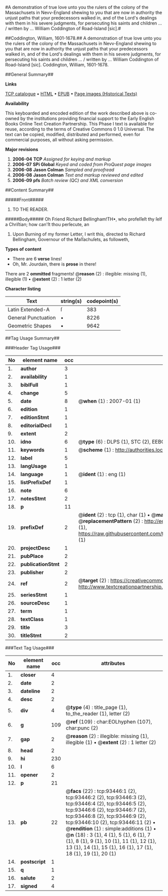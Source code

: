 #A demonstration of true love unto you the rulers of the colony of the Massachusets in Nevv-England shewing to you that are now in authority the unjust paths that your predecessors walked in, and of the Lord's dealings with them in his severe judgments, for persecuting his saints and children ... / written by ... William Coddington of Road-Island [sic].#

##Coddington, William, 1601-1678.##
A demonstration of true love unto you the rulers of the colony of the Massachusets in Nevv-England shewing to you that are now in authority the unjust paths that your predecessors walked in, and of the Lord's dealings with them in his severe judgments, for persecuting his saints and children ... / written by ... William Coddington of Road-Island [sic].
Coddington, William, 1601-1678.

##General Summary##

**Links**

[TCP catalogue](http://www.ota.ox.ac.uk/tcp/)  • 
[HTML](http://tei.it.ox.ac.uk/tcp/Texts-HTML/free/A33/A33597.html)  • 
[EPUB](http://tei.it.ox.ac.uk/tcp/Texts-EPUB/free/A33/A33597.epub) • 
[Page images (Historical Texts)](https://data.historicaltexts.jisc.ac.uk/view?pubId=eebo-12757190e&pageId=eebo-12757190e-93446-1)

**Availability**

This keyboarded and encoded edition of the
	       work described above is co-owned by the institutions
	       providing financial support to the Early English Books
	       Online Text Creation Partnership. This Phase I text is
	       available for reuse, according to the terms of Creative
	       Commons 0 1.0 Universal. The text can be copied,
	       modified, distributed and performed, even for
	       commercial purposes, all without asking permission.

**Major revisions**

1. __2006-04__ __TCP__ *Assigned for keying and markup*
1. __2006-07__ __SPi Global__ *Keyed and coded from ProQuest page images*
1. __2006-08__ __Jason Colman__ *Sampled and proofread*
1. __2006-08__ __Jason Colman__ *Text and markup reviewed and edited*
1. __2006-09__ __pfs__ *Batch review (QC) and XML conversion*

##Content Summary##

#####Front#####

1. TO THE READER.

#####Body#####
Oh Friend Richard Bellingham!TH•, who profeſſeſt thy ſelf a Chriſtian; how can'ſt thou perſecute, an
1. Upon Burning of my former Letter, I writ this, directed to Richard Bellingham, Governour of the Maſſachuſets, as followeth,

**Types of content**

  * There are 6 **verse** lines!
  * Oh, Mr. Jourdain, there is **prose** in there!

There are 2 **ommitted** fragments! 
 @__reason__ (2) : illegible: missing (1), illegible (1)  •  @__extent__ (2) : 1 letter (2)

**Character listing**


|Text|string(s)|codepoint(s)|
|---|---|---|
|Latin Extended-A|ſ|383|
|General Punctuation|•|8226|
|Geometric Shapes|▪|9642|

##Tag Usage Summary##

###Header Tag Usage###

|No|element name|occ|attributes|
|---|---|---|---|
|1.|__author__|3||
|2.|__availability__|1||
|3.|__biblFull__|1||
|4.|__change__|5||
|5.|__date__|8| @__when__ (1) : 2007-01 (1)|
|6.|__edition__|1||
|7.|__editionStmt__|1||
|8.|__editorialDecl__|1||
|9.|__extent__|2||
|10.|__idno__|6| @__type__ (6) : DLPS (1), STC (2), EEBO-CITATION (1), OCLC (1), VID (1)|
|11.|__keywords__|1| @__scheme__ (1) : http://authorities.loc.gov/ (1)|
|12.|__label__|5||
|13.|__langUsage__|1||
|14.|__language__|1| @__ident__ (1) : eng (1)|
|15.|__listPrefixDef__|1||
|16.|__note__|6||
|17.|__notesStmt__|2||
|18.|__p__|11||
|19.|__prefixDef__|2| @__ident__ (2) : tcp (1), char (1)  •  @__matchPattern__ (2) : ([0-9\-]+):([0-9IVX]+) (1), (.+) (1)  •  @__replacementPattern__ (2) : http://eebo.chadwyck.com/downloadtiff?vid=$1&page=$2 (1), https://raw.githubusercontent.com/textcreationpartnership/Texts/master/tcpchars.xml#$1 (1)|
|20.|__projectDesc__|1||
|21.|__pubPlace__|2||
|22.|__publicationStmt__|2||
|23.|__publisher__|2||
|24.|__ref__|2| @__target__ (2) : https://creativecommons.org/publicdomain/zero/1.0/ (1), http://www.textcreationpartnership.org/docs/. (1)|
|25.|__seriesStmt__|1||
|26.|__sourceDesc__|1||
|27.|__term__|1||
|28.|__textClass__|1||
|29.|__title__|3||
|30.|__titleStmt__|2||


###Text Tag Usage###

|No|element name|occ|attributes|
|---|---|---|---|
|1.|__closer__|4||
|2.|__date__|2||
|3.|__dateline__|2||
|4.|__desc__|2||
|5.|__div__|4| @__type__ (4) : title_page (1), to_the_reader (1), letter (2)|
|6.|__g__|109| @__ref__ (109) : char:EOLhyphen (107), char:punc (2)|
|7.|__gap__|2| @__reason__ (2) : illegible: missing (1), illegible (1)  •  @__extent__ (2) : 1 letter (2)|
|8.|__head__|2||
|9.|__hi__|230||
|10.|__l__|6||
|11.|__opener__|2||
|12.|__p__|21||
|13.|__pb__|22| @__facs__ (22) : tcp:93446:1 (2), tcp:93446:2 (2), tcp:93446:3 (2), tcp:93446:4 (2), tcp:93446:5 (2), tcp:93446:6 (2), tcp:93446:7 (2), tcp:93446:8 (2), tcp:93446:9 (2), tcp:93446:10 (2), tcp:93446:11 (2)  •  @__rendition__ (1) : simple:additions (1)  •  @__n__ (18) : 3 (1), 4 (1), 5 (1), 6 (1), 7 (1), 8 (1), 9 (1), 10 (1), 11 (1), 12 (1), 13 (1), 14 (1), 15 (1), 16 (1), 17 (1), 18 (1), 19 (1), 20 (1)|
|14.|__postscript__|1||
|15.|__q__|1||
|16.|__salute__|2||
|17.|__signed__|4||
